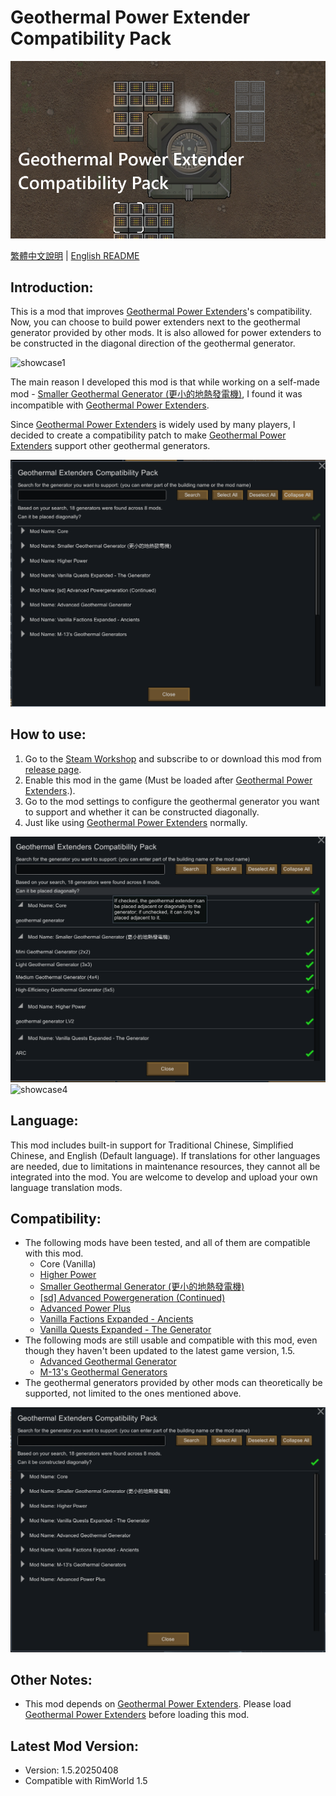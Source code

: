 # Geothermal Power Extender Compatibility Pack

![preview](./Media/preview.png)

[繁體中文說明](./README.zh.md) | [English README](./README.md)

## Introduction:
This is a mod that improves [Geothermal Power Extenders](https://steamcommunity.com/sharedfiles/filedetails/?id=3373466885)'s compatibility. Now, you can choose to build power extenders next to the geothermal generator provided by other mods. It is also allowed for power extenders to be constructed in the diagonal direction of the geothermal generator.

![showcase1](./Media/showcase1.gif)

The main reason I developed this mod is that while working on a self-made mod - [Smaller Geothermal Generator (更小的地熱發電機)](https://steamcommunity.com/sharedfiles/filedetails/?id=3456671049), I found it was incompatible with [Geothermal Power Extenders](https://steamcommunity.com/sharedfiles/filedetails/?id=3373466885).

Since [Geothermal Power Extenders](https://steamcommunity.com/sharedfiles/filedetails/?id=3373466885) is widely used by many players, I decided to create a compatibility patch to make [Geothermal Power Extenders](https://steamcommunity.com/sharedfiles/filedetails/?id=3373466885) support other geothermal generators.

![showcase2](./Media/showcase2.gif)

## How to use:
1. Go to the [Steam Workshop](https://steamcommunity.com/sharedfiles/filedetails/?id=3460251810) and subscribe to or download this mod from [release page](https://github.com/emoryoakley/GeothermalPowerExtendersCompatibilityPack/releases).
2. Enable this mod in the game (Must be loaded after [Geothermal Power Extenders](https://steamcommunity.com/sharedfiles/filedetails/?id=3373466885).). 
3. Go to the mod settings to configure the geothermal generator you want to support and whether it can be constructed diagonally.
4. Just like using [Geothermal Power Extenders](https://steamcommunity.com/sharedfiles/filedetails/?id=3373466885) normally.

![showcase3](./Media/showcase3.png)
![showcase4](./Media/showcase4.gif)

## Language:
This mod includes built-in support for Traditional Chinese, Simplified Chinese, and English (Default language). If translations for other languages are needed, due to limitations in maintenance resources, they cannot all be integrated into the mod. You are welcome to develop and upload your own language translation mods.

## Compatibility:
- The following mods have been tested, and all of them are compatible with this mod.
    - Core (Vanilla)
    - [Higher Power](https://steamcommunity.com/sharedfiles/filedetails/?id=1409449372)
    - [Smaller Geothermal Generator (更小的地熱發電機)](https://steamcommunity.com/sharedfiles/filedetails/?id=3456671049)
    - [[sd] Advanced Powergeneration (Continued)](https://steamcommunity.com/sharedfiles/filedetails/?id=2079579039)
    - [Advanced Power Plus](https://steamcommunity.com/workshop/filedetails/?id=2032409628)
    - [Vanilla Factions Expanded - Ancients](https://steamcommunity.com/workshop/filedetails/?id=2654846754)
    - [Vanilla Quests Expanded - The Generator](https://steamcommunity.com/sharedfiles/filedetails/?id=3411401573)
- The following mods are still usable and compatible with this mod, even though they haven't been updated to the latest game version, 1.5.
    - [Advanced Geothermal Generator](https://steamcommunity.com/sharedfiles/filedetails/?id=2086966048)
    - [M-13's Geothermal Generators](https://steamcommunity.com/sharedfiles/filedetails/?id=1541519278)
- The geothermal generators provided by other mods can theoretically be supported, not limited to the ones mentioned above.

![showcase5](./Media/showcase5.png)

## Other Notes:
- This mod depends on [Geothermal Power Extenders](https://steamcommunity.com/sharedfiles/filedetails/?id=3373466885). Please load [Geothermal Power Extenders](https://steamcommunity.com/sharedfiles/filedetails/?id=3373466885) before loading this mod. 

## Latest Mod Version:
- Version: 1.5.20250408
- Compatible with RimWorld 1.5

